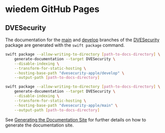 # wiedem GitHub Pages

## DVESecurity
The documentation for the [main](https://wiedem.github.io/dvesecurity-apple/main/documentation/dvesecurity/) and [develop](https://wiedem.github.io/dvesecurity-apple/develop/documentation/dvesecurity/) branches of the [DVESecurity](https://github.com/wiedem/dvesecurity-apple) package are generated with the `swift package` command.

```bash
swift package --allow-writing-to-directory [path-to-docs-directory] \
    generate-documentation --target DVESecurity \
    --disable-indexing \
    --transform-for-static-hosting \
    --hosting-base-path "dvesecurity-apple/develop" \
    --output-path [path-to-docs-directory]
```

```bash
swift package --allow-writing-to-directory [path-to-docs-directory] \
    generate-documentation --target DVESecurity \
    --disable-indexing \
    --transform-for-static-hosting \
    --hosting-base-path "dvesecurity-apple/main" \
    --output-path [path-to-docs-directory]
```

See [Generating the Documentation Site] for further details on how to generate the documentation site.

[DocC Main Branch]: https://wiedem.github.io/dvesecurity-apple/main/documentation/dvesecurity/
[DocC Develop Branch]: https://wiedem.github.io/dvesecurity-apple/develop/documentation/dvesecurity/
[Generating the Documentation Site]: https://apple.github.io/swift-docc-plugin/documentation/swiftdoccplugin/publishing-to-github-pages/#Generating-the-Documentation-Site


